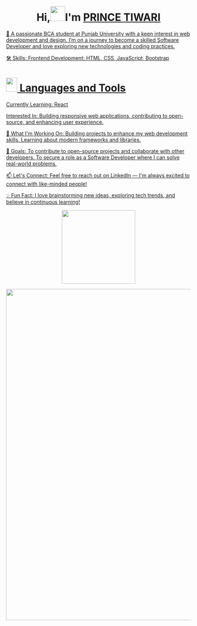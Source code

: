 <h1 align="center"> Hi,<img src="https://raw.githubusercontent.com/nixin72/nixin72/master/wave.gif" height="40"width="40" />I'm <a href="https://www.linkedin.com/in/prince-tiwari-666aa0299" target="_blank">PRINCE TIWARI</h1>
🌟 A passionate BCA student at Punjab University with a keen interest in web development and design.
I’m on a journey to become a skilled Software Developer and love exploring new technologies and coding practices.

🛠 Skills:
Frontend Development: HTML, CSS, JavaScript, Bootstrap <!--Languages & tools-->
<h1><img src = "https://media2.giphy.com/media/QssGEmpkyEOhBCb7e1/giphy.gif?cid=ecf05e47a0n3gi1bfqntqmob8g9aid1oyj2wr3ds3mg700bl&rid=giphy.gif" width = 30px height="38"> Languages and Tools</h1>


Currently Learning: React

Interested In: Building responsive web applications, contributing to open-source, and enhancing user experience.

🚀 What I'm Working On: Building projects to enhance my web development skills.
Learning about modern frameworks and libraries.

🎯 Goals:
To contribute to open-source projects and collaborate with other developers.
To secure a role as a Software Developer where I can solve real-world problems.

📫 Let's Connect:
Feel free to reach out on LinkedIn — I'm always excited to connect with like-minded people!

💡 Fun Fact:
I love brainstorming new ideas, exploring tech trends, and believe in continuous learning!

<!--view count-->
<p align="center"> <img width="200px" src="https://komarev.com/ghpvc/?username=Princetiwari90&&style=for-the-badge" /> </p>
<!--line-->
<img src="https://user-images.githubusercontent.com/74038190/212284100-561aa473-3905-4a80-b561-0d28506553ee.gif" width="900">

